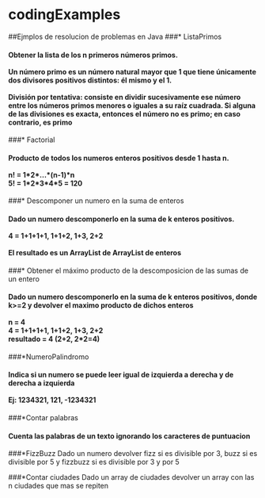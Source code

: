 # codingExamples
##Ejmplos de resolucion de problemas en Java
###* ListaPrimos
<h4> 
Obtener la lista de los n primeros números primos.
<br>
<br>
Un número primo es un número natural mayor que 1 que tiene únicamente dos
divisores positivos distintos: él mismo y el 1.
<br><br>
División por tentativa: consiste en dividir sucesivamente ese número entre los números
primos menores o iguales a su raíz cuadrada. Si alguna de las divisiones es exacta, entonces
el número no es primo; en caso contrario, es primo
</h4>

###* Factorial
<h4>
Producto de todos los numeros enteros positivos desde 1 hasta n.
<br>
<br>
n! = 1*2*...*(n-1)*n
<br>
5! = 1*2*3*4*5 = 120
</h4>

###* Descomponer un numero en la suma de enteros
<h4>
Dado un numero descomponerlo en la suma de k enteros positivos.
<br>
<br>
4 = 1+1+1+1, 1+1+2, 1+3, 2+2
<br>
<br>
El resultado es un ArrayList de ArrayList de enteros
</h4>

###* Obtener el máximo producto de la descomposicion de las sumas de un entero
<h4>
Dado un numero descomponerlo en la suma de k enteros positivos, donde k>=2
y devolver el maximo producto de dichos enteros
<br>
<br>
n = 4
<br>
4 = 1+1+1+1, 1+1+2, 1+3, 2+2
<br>
resultado = 4 (2+2, 2*2=4)
</h4>

###*NumeroPalindromo
<h4>
Indica si un numero se puede leer igual de izquierda a derecha y de derecha a izquierda
<br>
<br>
Ej: 1234321, 121, -1234321
</h4>

###*Contar palabras
<h4>
Cuenta las palabras de un texto ignorando los caracteres de puntuacion
</h4>

###*FizzBuzz
Dado un numero devolver fizz si es divisible por 3, buzz si es divisible por 5 y fizzbuzz si es divisible por 3 y por 5

###*Contar ciudades
Dado un array de ciudades devolver un array con las n ciudades que mas se repiten